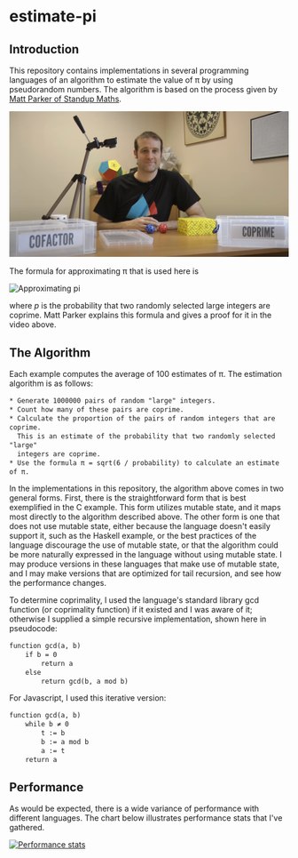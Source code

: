 # estimate-pi

## Introduction

This repository contains implementations in several programming languages of an algorithm to estimate the value of &pi; by using pseudorandom numbers. The algorithm is based on the process given by [Matt Parker of Standup Maths](https://www.youtube.com/watch?v=RZBhSi_PwHU).

[![Matt Parker](https://raw.githubusercontent.com/clementi/estimate-pi/master/matt-parker.png)](https://www.youtube.com/watch?v=RZBhSi_PwHU)

The formula for approximating &pi; that is used here is

![Approximating pi](https://chart.apis.google.com/chart?cht=tx&chl=%5Cpi%20%5Capprox%20%5Csqrt%7B%5Cfrac%7B6%7D%7Bp%7D%7D)

where _p_ is the probability that two randomly selected large integers are coprime. Matt Parker explains this formula and gives a proof for it in the video above.

## The Algorithm

Each example computes the average of 100 estimates of &pi;. The estimation algorithm is as follows:

```
* Generate 1000000 pairs of random "large" integers.
* Count how many of these pairs are coprime.
* Calculate the proportion of the pairs of random integers that are coprime.
  This is an estimate of the probability that two randomly selected "large"
  integers are coprime.
* Use the formula π = sqrt(6 / probability) to calculate an estimate of π.
```

In the implementations in this repository, the algorithm above comes in two general forms. First, there is the straightforward form that is best exemplified in the C example. This form utilizes mutable state, and it maps most directly to the algorithm described above. The other form is one that does not use mutable state, either because the language doesn't easily support it, such as the Haskell example, or the best practices of the language discourage the use of mutable state, or that the algorithm could be more naturally expressed in the language without using mutable state. I may produce versions in these languages that make use of mutable state, and I may make versions that are optimized for tail recursion, and see how the performance changes.

To determine coprimality, I used the language's standard library gcd function (or coprimality function) if it existed and I was aware of it; otherwise I supplied a simple recursive implementation, shown here in pseudocode:

```
function gcd(a, b)
    if b = 0
        return a
    else
        return gcd(b, a mod b)
```

For Javascript, I used this iterative version:

```
function gcd(a, b)
    while b ≠ 0
        t := b
        b := a mod b
        a := t
    return a
```

## Performance

As would be expected, there is a wide variance of performance with different languages. The chart below illustrates performance stats that I've gathered.

[![Performance stats](https://docs.google.com/spreadsheets/d/e/2PACX-1vR1SyRMrdmPEf6gXgfvdEXJqs6-sqIgpq3z3R6HXxoS10OLPprLmWWx8HZwLTrqLURx6pnthEDD45HB/pubchart?oid=1935298427&format=image)](https://docs.google.com/spreadsheets/d/1xdHP06eoPLs7hgXIyKkfdL_ETco1unpjLdVDoXO3nuY/edit?usp=sharing)

